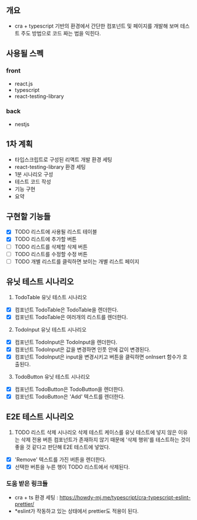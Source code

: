 ## 개요
- cra + typescript 기반의 환경에서 간단한 컴포넌트 및 페이지를 개발해 보며 테스트 주도 방법으로 코드 짜는 법을 익힌다.

## 사용될 스펙
### front
- react.js
- typescript
- react-testing-library

### back
- nestjs

## 1차 계획 
- 타입스크립트로 구성된 리액트 개발 환경 세팅 
- react-testing-library 환경 세팅
- 1분 시나리오 구성
- 테스트 코드 작성
- 기능 구현
- 요약

## 구현할 기능들
- [x] TODO 리스트에 사용될 리스트 테이블
- [x] TODO 리스트에 추가할 버튼
- [ ] TODO 리스트를 삭제할 삭제 버튼
- [ ] TODO 리스트를 수정할 수정 버튼
- [ ] TODO 개별 리스트를 클릭하면 보이는 개별 리스트 페이지
## 유닛 테스트 시나리오
1. TodoTable 유닛 테스트 시나리오
- [x] 컴포넌트 TodoTable은 TodoTable을 렌더한다.
- [x] 컴포넌트 TodoTable은 여러개의 리스트를 렌더한다.

2. TodoInput 유닛 테스트 시나리오
- [x] 컴포넌트 TodoInput은 TodoInput을 렌더한다.
- [x] 컴포넌트 TodoInput은 값을 변경하면 인풋 안에 값이 변경된다.
- [x] 컴포넌트 TodoInput은 input을 변경시키고 버튼을 클릭하면 onInsert 함수가 호출된다.

3. TodoButton 유닛 테스트 시나리오
- [x] 컴포넌트 TodoButton은 TodoButton을 렌더한다.
- [x] 컴포넌트 TodoButton은 'Add' 텍스트를 렌더한다.

## E2E 테스트 시나리오
1. TODO 리스트 삭제 시나리오
삭제 테스트 케이스를 유닛 테스트에 넣지 않은 이유는 삭제 전용 버튼 컴포넌트가 존재하지 않기 때문에 '삭제 행위'를 테스트하는 것이 좋을 것 같다고 판단해 E2E 테스트에 넣었다.
- [x] 'Remove' 텍스트를 가진 버튼을 렌더한다.
- [x] 선택한 버튼을 누른 행이 TODO 리스트에서 삭제된다.

### 도움 받은 링크들
- cra + ts 환경 세팅 : https://howdy-mj.me/typescript/cra-typescript-eslint-prettier/
- *eslint가 작동하고 있는 상태에서 prettier도 적용이 된다.

